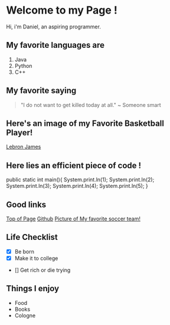 # Welcome to my Page !

Hi, i'm Daniel, an aspiring programmer.

## My favorite languages are 

1. Java
2. Python
3. C++

## My favorite saying

>"I do not want to get killed today at all." ~ Someone smart

## Here's an image of my Favorite Basketball Player!

[Lebron James](https://www.google.com/imgres?q=lebron%20images&imgurl=https%3A%2F%2Fcdn.britannica.com%2F19%2F233519-050-F0604A51%2FLeBron-James-Los-Angeles-Lakers-Staples-Center-2019.jpg&imgrefurl=https%3A%2F%2Fwww.britannica.com%2Fbiography%2FLeBron-James&docid=gKw7G1m3FTD2MM&tbnid=lMBmKoFwSsI4WM&vet=12ahUKEwimkbfrqMqMAxVUPUQIHYDlDG8QM3oECFsQAA..i&w=1109&h=1600&hcb=2&ved=2ahUKEwimkbfrqMqMAxVUPUQIHYDlDG8QM3oECFsQAA)

## Here lies an efficient piece of code !


public static int main(){
    System.print.ln(1);
    System.print.ln(2);
    System.print.ln(3);
    System.print.ln(4);
    System.print.ln(5);
}

## Good links
[Top of Page](#-welcome-to-my-user-page)
[Github](https://github.com)
[Picture of My favorite soccer team!](https://www.google.com/imgres?q=liverpool%20images&imgurl=https%3A%2F%2Fupload.wikimedia.org%2Fwikipedia%2Fen%2Fthumb%2F0%2F0c%2FLiverpool_FC.svg%2F1200px-Liverpool_FC.svg.png&imgrefurl=https%3A%2F%2Fen.wikipedia.org%2Fwiki%2FLiverpool_F.C.&docid=-ACJmZ9iiBFn6M&tbnid=t1qKN03y2mmr9M&vet=12ahUKEwiGkY3SqsqMAxXlLEQIHSmBLCgQM3oECGYQAA..i&w=1200&h=1638&hcb=2&itg=1&ved=2ahUKEwiGkY3SqsqMAxXlLEQIHSmBLCgQM3oECGYQAA)

## Life Checklist

- [x] Be born
- [x] Make it to college
- [] Get rich or die trying

## Things I enjoy

- Food
- Books 
- Cologne
